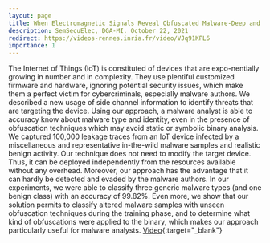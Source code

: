 ```yaml
---
layout: page
title: When Electromagnetic Signals Reveal Obfuscated Malware-Deep and Machine Learning Use cases
description: SemSecuElec, DGA-MI. October 22, 2021
redirect: https://videos-rennes.inria.fr/video/VJq91KPL6
importance: 1
---
```


The Internet of Things (IoT) is constituted of devices that are expo-nentially growing in number and in complexity. They use plentiful customized firmware and hardware, ignoring potential security issues, which make them a perfect victim for cybercriminals, especially malware authors.
We described a new usage of side channel information to identify threats that are targeting the device. Using our approach, a malware analyst is able to accuracy know about malware type and identity, even in the presence of obfuscation techniques which may avoid static or symbolic binary analysis.
We captured 100,000 leakage traces from an IoT device infected by a miscellaneous and representative in-the-wild malware samples and realistic benign activity.
Our technique does not need to modify the target device. Thus, it can be deployed independently from the resources available without any overhead. Moreover, our approach has the advantage that it can hardly be detected and evaded by the malware authors.
In our experiments, we were able to classify three generic malware types (and one benign class) with an accuracy of 99.82%.
Even more, we show that our solution permits to classify altered malware samples with unseen obfuscation techniques during the training phase, and to determine what kind of obfuscations were applied to the binary, which makes our approach particularly useful for malware analysts.
[Video](https://videos-rennes.inria.fr/video/VJq91KPL6){:target="_blank"}